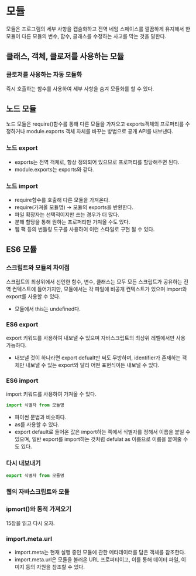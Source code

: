 # 모듈
모듈은 프로그램의 세부 사항을 캡슐화하고 전역 네임 스페이스를 깔끔하게 유지해서 한 모듈이 다른 모듈의 변수, 함수, 클래스를 수정하는 사고를 막는 것을 말한다.
## 클래스, 객체, 클로저를 사용하는 모듈
### 클로저를 사용하는 자동 모듈화
즉시 호출하는 함수를 사용하여 세부 사항을 숨겨 모듈화를 할 수 있다.
## 노드 모듈
노드 모듈은 require()함수를 통해 다른 모듈을 가져오고 exports객체의 프로퍼티를 수정하거나 module.exports 객체 자체를 바꾸는 방법으로 공개 API를 내보낸다.
### 노드 export
- exports는 전역 객체로, 항상 정의되어 있으므로 프로퍼티를 할당해주면 된다.
- module.exports는 exports와 같다.

### 노드 import
- require함수를 호출해 다른 모듈을 가져온다.
- require(가져올 모듈명) -> 모듈의 exports을 반환한다.
- 파일 확장자는 선택적이지만 쓰는 경우가 더 많다.
- 분해 할당을 통해 원하는 프로퍼티만 가져올 수도 있다.
- 웹 팩 등의 번들링 도구를 사용하여 이런 스타일로 구현 될 수 있다.

## ES6 모듈
### 스크립트와 모듈의 차이점
스크립트의 최상위에서 선언한 함수, 변수, 클래스는 모두 모든 스크립트가 공유하는 전역 컨텍스트에 들어가지만, 모듈에서는 각 파일에 비공개 컨텍스트가 있으며 import와 export를 사용할 수 있다.
- 모듈에서 this는 undefined다.
### ES6 export
export 키워드를 사용하여 내보낼 수 있으며 자바스크립트의 최상위 레벨에서만 사용 가능하다.
- 내보낼 것이 하나라면 export defualt만 써도 무방하며, identifier가 존재하는 객체만 내보낼 수 있는 export와 달리 어떤 표현식이든 내보낼 수 있다.
### ES6 import
import 키워드를 사용하여 가져올 수 있다.
```js
import 식별자 from 모듈명
```
- 파이썬 문법과 비슷하다.
- as를 사용할 수 있다.
- export default로 들어온 값은 import하는 쪽에서 식별자를 정해서 이름을 붙일 수 있으며, 일반 export를 import하는 것처럼 defulat as 이름으로 이름을 붙여줄 수도 있다.
### 다시 내보내기
```js
export 식별자 from 모듈명
```
### 웹의 자바스크립트와 모듈
### ipmort()와 동적 가져오기
15장을 읽고 다시 오자.
### import.meta.url
- import.meta는 현재 실행 중인 모듈에 관한 메타데이터를 담은 객체를 참조한다.
- import.meta.url은 모듈을 볼러온 URL 프로퍼티이고, 이를 통해 데이터 파일, 이미지 등의 자원을 참조할 수 있다.

